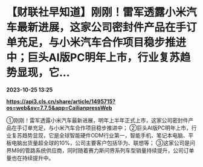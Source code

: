 # 【财联社早知道】刚刚！雷军透露小米汽车最新进展，这家公司密封件产品在手订单充足，与小米汽车合作项目稳步推进中；巨头AI版PC明年上市，行业复苏趋势显现，它...

**2023-10-25 13:25**

**https://api3.cls.cn/share/article/1495715?os=web&sv=7.7.5&app=CailianpressWeb**

①刚刚！雷军透露小米汽车最新进展，明年上半年正式上市，这家公司密封件产品在手订单充足，与小米汽车合作项目稳步推进中； ②巨头AI版PC明年上市，行业复苏趋势显现，它是全球智能硬件ODM行业第一，智能手机、笔记本电脑、平板电脑出货量超全球的10%，公司主要客户包括华为、联想等； ③这家公司是问界M9的管路系统供应商，同时随着赛力斯问界系列车型销量持续提升，公司订单量也在持续提升中。